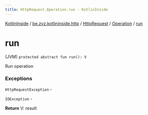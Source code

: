 ```yaml
---
title: HttpRequest.Operation.run - KotlinInside
---
```


[KotlinInside](../../../index.html) / [be.zvz.kotlininside.http](../../index.html) / [HttpRequest](../index.html) / [Operation](index.html) / [run](./run.html)

# run

(JVM) `protected abstract fun run(): V`

Run operation

### Exceptions

`HttpRequestException` -

`IOException` -

**Return**
V: result

